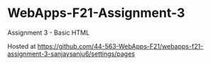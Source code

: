 # WebApps-F21-Assignment-3
Assignment 3 - Basic HTML

Hosted at https://github.com/44-563-WebApps-F21/webapps-f21-assignment-3-sanjaysanju6/settings/pages
